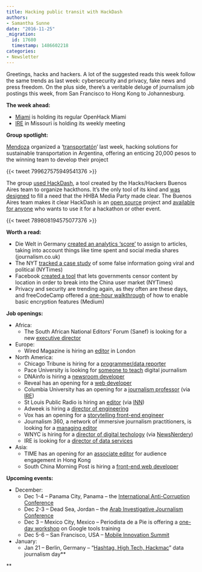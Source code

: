```yaml
---
title: Hacking public transit with HackDash
authors:
- Samantha Sunne
date: "2016-11-25"
_migration:
  id: 17680
  timestamp: 1486602218
categories:
- Newsletter
---
```


Greetings, hacks and hackers. A lot of the suggested reads this week follow the same trends as last week: cybersecurity and privacy, fake news and press freedom. On the plus side, there&#8217;s a veritable deluge of journalism job postings this week, from San Francisco to Hong Kong to Johannesburg.

**The week ahead:**

  * [Miami][1] is holding its regular OpenHack Miami
  * [IRE][2] in Missouri is holding its weekly meeting

**Group spotlight:**

[Mendoza][3] organized a &#8216;[transportatón][4]&#8216; last week, hacking solutions for sustainable transportation in Argentina, offering an enticing 20,000 pesos to the winning team to develop their project

{{< tweet 799627575949541376 >}}

The group [used HackDash][5], a tool created by the Hacks/Hackers Buenos Aires team to organize hackthons. It&#8217;s the only tool of its kind and [was designed][6] to fill a need that the HHBA Media Party made clear. The Buenos Aires team makes it clear HackDash is an [open source][7] project and [available for anyone][8] who wants to use it for a hackathon or other event.

{{< tweet 789808194575077376 >}}

**Worth a read:**

  * Die Welt in Germany [created an analytics ‘score&#8217;][9] to assign to articles, taking into account things like time spent and social media shares (journalism.co.uk)
  * The NYT [tracked a case study][10] of some false information going viral and political (NYTimes)
  * Facebook [created a tool][11] that lets governments censor content by location in order to break into the China user market (NYTimes)
  * Privacy and security are trending again, as they often are these days, and freeCodeCamp offered a [one-hour walkthrough][12] of how to enable basic encryption features (Medium)

**Job openings:**

  * Africa:
      * The South African National Editors’ Forum (Sanef) is looking for a new [executive director][13]
  * Europe:
      * Wired Magazine is hiring an [editor][14] in London
  * North America:
      * Chicago Tribune is hiring for a [programmer/data reporter][15]
      * Pace University is looking for [someone to teach][16] digital journalism
      * DNAinfo is hiring a [newsroom developer][17]
      * Reveal has an opening for a [web developer][18]
      * Columbia University has an opening for a [journalism professor][19] (via [IRE][20])
      * St Louis Public Radio is hiring an [editor][21] (via [INN][22])
      * Adweek is hiring a [director of engineering][22]
      * Vox has an opening for a [storytelling front-end engineer][23]
      * Journalism 360, a network of immersive journalism practitioners, is looking for a [managing editor][24]
      * WNYC is hiring for a [director of digital techology][25] (via [NewsNerdery][26])
      * IRE is looking for a [director of data services][27]
  * Asia:
      * TIME has an opening for an [associate editor][28] for audience engagement in Hong Kong
      * South China Morning Post is hiring a [front-end web developer][29]

**Upcoming events:**

  * December:
      * Dec 1-4 &#8211; Panama City, Panama &#8211; the [International Anti-Corruption Conference][30]
      * Dec 2-3 &#8211; Dead Sea, Jordan &#8211; the [Arab Investigative Journalism Conference][31]
      * Dec 3 &#8211; Mexico City, Mexico &#8211; Periodista de a Pie is offering a [one-day workshop][32] on Google tools training
      * Dec 5-6 &#8211; San Francisco, USA &#8211; [Mobile Innovation Summit][33]
  * January:
      * Jan 21 &#8211; Berlin, Germany &#8211; &#8220;[Hashtag, High Tech, Hackmac][34]&#8221; data journalism day**

**

 [1]: http://www.meetup.com/Hacks-Hackers-Miami/
 [2]: http://www.meetup.com/hackshackersIRE/
 [3]: https://www.meetup.com/es/Hacks-Hackers-Mendoza
 [4]: https://www.meetup.com/es/Hacks-Hackers-Mendoza/events/235490374/
 [5]: https://hackdash.org/dashboards/transporte
 [6]: http://www.icfj.org/blogs/why-organizers-rely-hackdash-show-hackathons-have-worth
 [7]: https://github.com/impronunciable/hackdash
 [8]: https://hackdash.org/
 [9]: https://www.journalism.co.uk/news/die-welt-s-in-house-analytics-tool-gives-articles-a-score-to-measure-their-impact-online-/s2/a694196/?utm_source=API%20Need%20to%20Know%20newsletter&utm_campaign=c0a0552d4a-EMAIL_CAMPAIGN_2016_11_23&utm_medium=email&utm_term=0_e3bf78af04-c0a0552d4a-38065925
 [10]: http://www.nytimes.com/2016/11/20/business/media/how-fake-news-spreads.html
 [11]: http://www.nytimes.com/2016/11/22/technology/facebook-censorship-tool-china.html
 [12]: https://medium.freecodecamp.com/tor-signal-and-beyond-a-law-abiding-citizens-guide-to-privacy-1a593f2104c3#.dzfj9hetd
 [13]: http://www.journalism.co.za/blog/sanef-requires-services-experienced-journalist-media-practitioner-passionate-media-freedom-oversee-day-to-day-administration-sanef-drive-programs-action/
 [14]: http://www.gorkanajobs.co.uk/job/66236/wired-editorial-editor/?deviceType=Desktop&TrackID=1#sc=rss&me=feed&cm=general
 [15]: https://github.com/newsapps/jobs/blob/master/senior-news-applications-developer_20161117.md
 [16]: https://www.higheredjobs.com/institution/details.cfm?JobCode=176385453&Title=Assistant%20Professor%2C%20Digital%20Journalism
 [17]: https://www.dnainfo.com//new-york/about-us/careers/jobs-dnainfo-newsroom-developer
 [18]: https://www.revealnews.org/job-opportunities/request-for-proposals-for-web-designer/
 [19]: http://ire.org/jobs/job/914/
 [20]: http://ire.org/jobs
 [21]: http://www.stlpublicradio.org/info/jobdetail.php?jobid=111
 [22]: http://us1.campaign-archive1.com/?u=81670c9d1b5fbeba1c29f2865&id=22c28f1cb1&e=d6ff5f9776
 [23]: https://boards.greenhouse.io/voxmedia/jobs/515771?gh_jid=515771#.WDelSKIrLR1
 [24]: http://ijnet.org/en/opportunities/journalism-360-seeks-program-directormanaging-editor-us
 [25]: http://www.wnyc.org/careers/listings/
 [26]: https://newsnerdery.slack.com/
 [27]: http://ire.org/jobs/job/893/
 [28]: http://careerservices.nyujournalism.org/job/2016-11-22/associate-editor-of-audience-engagement/
 [29]: http://www.cpjobs.com/hk/job/frontend-web-developer-ref-caf-dit-fwd-1631439
 [30]: http://16iacc.org/
 [31]: http://en.arij.net/
 [32]: http://www.periodistasdeapie.org.mx/actividad-128.php?utm_content=buffer23972&utm_medium=social&utm_source=twitter.com&utm_campaign=buffer
 [33]: https://theinnovationenterprise.com/summits/mobile-innovation-summit-san-francisco-2016
 [34]: http://dju.verdi.de/journalistentag

